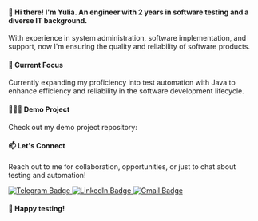 #### 👋 Hi there! I'm Yulia. An engineer with 2 years in software testing and a diverse IT background.

With experience in system administration, software implementation, and support, now I'm ensuring the quality and reliability of software products.

#### 🚀 Current Focus
Currently expanding my proficiency into test automation with Java to enhance efficiency and reliability in the software development lifecycle.

#### 👩🏻‍💻 Demo Project
Check out my demo project repository:

#### 📫 Let's Connect
Reach out to me for collaboration, opportunities, or just to chat about testing and automation!

<a href="https://t.me/azovceva">
    <img src="https://img.shields.io/badge/Telegram-blue?style=for-the-badge&logo=telegram&logoColor=white" alt="Telegram Badge"/>
</a>
<a href="coming-soon">
    <img src="https://img.shields.io/badge/LinkedIn-blue?style=for-the-badge&logo=linkedin&logoColor=white" alt="LinkedIn Badge">
</a>
<a href="mailto:yulia.pryania@gmail.com">
    <img src="https://img.shields.io/badge/Gmail-red?style=for-the-badge&logo=gmail&logoColor=white" alt="Gmail Badge"/>
</a>
    

#### 🤖 Happy testing! 
